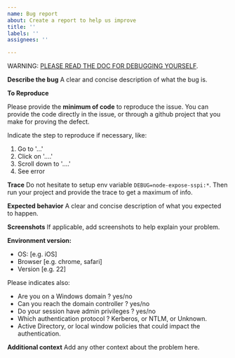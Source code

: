 ```yaml
---
name: Bug report
about: Create a report to help us improve
title: ''
labels: ''
assignees: ''

---
```


WARNING: [PLEASE READ THE DOC FOR DEBUGGING YOURSELF](https://github.com/jlguenego/node-expose-sspi/blob/master/doc/use-case/errors.md).


**Describe the bug**
A clear and concise description of what the bug is.

**To Reproduce**

Please provide the **minimum of code** to reproduce the issue.
You can provide the code directly in the issue, or through a github project that you make for proving the defect.

Indicate the step to reproduce if necessary, like:
1. Go to '...'
2. Click on '....'
3. Scroll down to '....'
4. See error

**Trace**
Do not hesitate to setup env variable `DEBUG=node-expose-sspi:*`.
Then run your project and provide the trace to get a maximum of info.

**Expected behavior**
A clear and concise description of what you expected to happen.

**Screenshots**
If applicable, add screenshots to help explain your problem.

**Environment version:**
 - OS: [e.g. iOS]
 - Browser [e.g. chrome, safari]
 - Version [e.g. 22]

Please indicates also:
 - Are you on a Windows domain ? yes/no
 - Can you reach the domain controller ? yes/no
 - Do your session have admin privileges ? yes/no
 - Which authentication protocol ? Kerberos, or NTLM, or Unknown.
 - Active Directory, or local window policies that could impact the authentication.

**Additional context**
Add any other context about the problem here.
